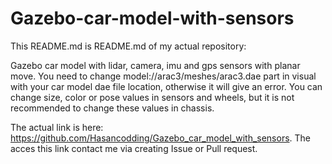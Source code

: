 # Gazebo-car-model-with-sensors
This README.md is README.md of my actual repository:

Gazebo car model with lidar, camera, imu and gps sensors with planar move.
You need to change <uri>model://arac3/meshes/arac3.dae</uri> part in visual with your car model dae file location, otherwise it will give an error.
You can change size, color or pose values in sensors and wheels, but it is not recommended to change these values in chassis.

The actual link is here: https://github.com/Hasancodding/Gazebo_car_model_with_sensors.
The acces this link contact me via creating Issue or Pull request.
